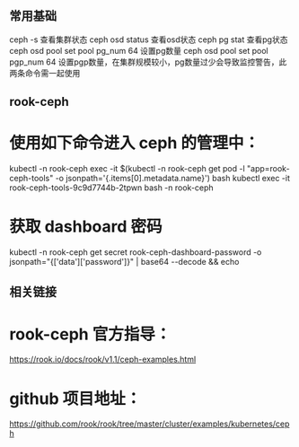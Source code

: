 ## 常用基础
ceph -s 查看集群状态
ceph osd status 查看osd状态
ceph pg stat 查看pg状态
ceph osd pool set pool pg_num 64 设置pg数量
ceph osd pool set pool pgp_num 64 设置pgp数量，在集群规模较小，pg数量过少会导致监控警告，此两条命令需一起使用

## rook-ceph
# 使用如下命令进入 ceph 的管理中：
kubectl -n rook-ceph exec -it $(kubectl -n rook-ceph get pod -l "app=rook-ceph-tools" -o jsonpath='{.items[0].metadata.name}') bash
kubectl exec -it rook-ceph-tools-9c9d7744b-2tpwn bash -n rook-ceph
# 获取 dashboard 密码
kubectl -n rook-ceph get secret rook-ceph-dashboard-password -o jsonpath="{['data']['password']}" | base64 --decode && echo


## 相关链接
# rook-ceph 官方指导：

https://rook.io/docs/rook/v1.1/ceph-examples.html

# github 项目地址：

https://github.com/rook/rook/tree/master/cluster/examples/kubernetes/ceph